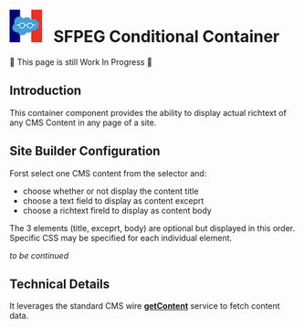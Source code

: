 # ![Logo](/media/Logo.png) &nbsp; SFPEG Conditional Container

🚧 This page is still Work In Progress 🚧

## Introduction

This container component provides the ability to display actual richtext of any CMS Content in any page of a site.

## Site Builder Configuration

Forst select one CMS content from the selector and:
* choose whether or not display the content title
* choose a text field to display as content exceprt
* choose a richtext fireld to display as content body 

The 3 elements (title, exceprt, body) are optional but displayed in this order.
Specific CSS may be specified for each individual element.

_to be continued_

## Technical Details

It leverages the standard CMS wire **[getContent](https://developer.salesforce.com/docs/platform/lwc/guide/reference-wire-adapters-delivery-get-content.html)** service to fetch content data.
